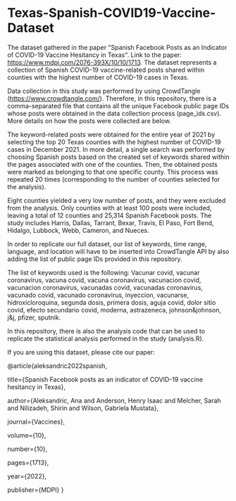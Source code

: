 # Texas-Spanish-COVID19-Vaccine-Dataset

The dataset gathered in the paper "Spanish Facebook Posts as an Indicator of COVID-19 Vaccine Hesitancy in Texas". Link to the paper: https://www.mdpi.com/2076-393X/10/10/1713.
The dataset represents a collection of Spanish COVID-19 vaccine-related posts shared within counties with the highest number of COVID-19 cases in Texas.

Data collection in this study was performed by using CrowdTangle (https://www.crowdtangle.com/). Therefore, in this repository, there is a comma-separated file that contains all the unique Facebook public page IDs whose posts were obtained in the data collection process (page_ids.csv). More details on how the posts were collected are below. 

The keyword-related posts were obtained for the entire year of 2021 by selecting the top 20 Texas counties with the highest number of COVID-19 cases in December 2021. In more detail, a single search was performed by choosing Spanish posts based on the created set of keywords shared within the pages associated with one of the counties. Then, the obtained posts were marked as belonging to that one specific county. This process was repeated 20 times (corresponding to the number of counties selected for the analysis).

Eight counties yielded a very low number of posts, and they were excluded from the analysis. Only counties with at least 100 posts were included, leaving a total of 12 counties and 25,314 Spanish Facebook posts. The study includes Harris, Dallas, Tarrant, Bexar, Travis, El Paso, Fort Bend, Hidalgo, Lubbock, Webb, Cameron, and Nueces.

In order to replicate our full dataset, our list of keywords, time range, language, and location will have to be inserted into CrowdTangle API by also adding the list of public page IDs provided in this repository.

The list of keywords used is the following: 
Vacunar covid, vacunar coronavirus, vacuna covid, vacuna coronavirus, vacunacion covid, vacunacion coronavirus, vacunadas covid, vacunadas coronavirus, vacunado covid, vacunado coronavirus, inyeccion, vacunarse, hidroxicloroquina, segunda dosis, primera dosis, aguja covid, dolor sitio covid, efecto secundario covid, moderna, astrazeneca, johnson&johnson, j&j, pfizer, sputnik.

In this repository, there is also the analysis code that can be used to replicate the statistical analysis performed in the study (analysis.R).

If you are using this dataset, please cite our paper:

@article{aleksandric2022spanish,

  title={Spanish Facebook posts as an indicator of COVID-19 vaccine hesitancy in Texas},
  
  author={Aleksandric, Ana and Anderson, Henry Isaac and Melcher, Sarah and Nilizadeh, Shirin and Wilson, Gabriela Mustata},
  
  journal={Vaccines},
  
  volume={10},
  
  number={10},
  
  pages={1713},
  
  year={2022},
  
  publisher={MDPI}
}



